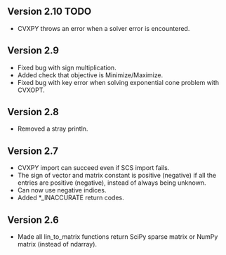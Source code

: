 Version 2.10 TODO
-----------------
* CVXPY throws an error when a solver error is encountered.

Version 2.9
-----------
* Fixed bug with sign multiplication.
* Added check that objective is Minimize/Maximize.
* Fixed bug with key error when solving exponential cone problem with CVXOPT.

Version 2.8
------------
* Removed a stray println.

Version 2.7
------------------------------
* CVXPY import can succeed even if SCS import fails.
* The sign of vector and matrix constant is positive (negative) if all the entries are positive (negative), instead of always being unknown.
* Can now use negative indices.
* Added *_INACCURATE return codes.

Version 2.6
-----------
* Made all lin_to_matrix functions return SciPy sparse matrix or NumPy matrix (instead of ndarray).
